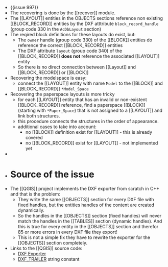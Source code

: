 - {{issue 997}}
- The recovering is done by the [[recover]] module.
- The [[LAYOUT]] entities in the OBJECTS sections reference non existing [[BLOCK_RECORD]] entities by the DXF atttribute `block_record_handle` (group code 330 in the `AcDbLayout` section)
- The reqired block definitions for these layouts do exist, but:
	- The `owner` handle (group code 330) of the [[BLOCK]] entities  do reference the correct [[BLOCK_RECORD]] entities
	- The DXF attribute `layout` (group code 340) of the [[BLOCK_RECORD]] **does not** reference the associated [[LAYOUT]] entity
	- So there is no direct connection between [[Layout]] and [[BLOCK_RECORD]] or [[BLOCK]]
- Recovering the modelspace is easy:
	- connect the [[LAYOUT]] entity with name `Model` to the [[BLOCK]] and [[BLOCK_RECORD]] `*Model_Space`
- Recovering the paperspace layouts is more tricky
	- for each [[LAYOUT]] entity that has an invalid or non-existent [[BLOCK_RECORD]] reference, find a paperspace [[BLOCK]] (starting with `*Paper_Space`) that is not assigned to a [[LAYOUT]] and link both structures.
	- this procedure connects the structures in the order of appearance.
	- additional cases to take into account:
		- no [[BLOCK]] definition exist for [[LAYOUT]] - this is already covered
		- no [[BLOCK_RECORD]] exist for [[LAYOUT]] - not implemented yet
-
- # Source of the issue
- The [[QGIS]] project implements the DXF exporter from scratch in C++ and that is the problem:
	- They write the same [[OBJECTS]] section for every DXF file with fixed handles, but the entities handles of the content are created dynamically.
	- So the handles in the [[OBJECTS]] section (fixed handles) will never match the handles in the [[TABLES]] section (dynamic handles).  And this is true for every entity in the [[OBJECTS]] section and therefor 85 or more errors in every DXF file they export!
	- This is not a simple fix they have to rewrite the exporter for the [[OBJECTS]] section completely.
- Links to the [[QGIS]] source code:
	- [DXF Exporter](https://github.com/qgis/QGIS/tree/master/src/core/dxf)
	- [DXF_TRAILER](https://github.com/qgis/QGIS/blob/7b41268c9900832dee30338e4400739538dec74d/src/core/dxf/qgsdxfexport_p.h#L426) string constant